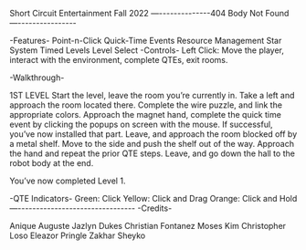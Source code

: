 Short Circuit Entertainment
Fall 2022
—--------------404 Body Not Found—----------------

-Features-
Point-n-Click
Quick-Time Events
Resource Management
Star System
Timed Levels
Level Select
-Controls-
Left Click: Move the player, interact with the environment, complete QTEs, exit rooms.

-Walkthrough-

1ST LEVEL
Start the level, leave the room you’re currently in. 
Take a left and approach the room located there. Complete the wire puzzle, and link the appropriate colors.
Approach the magnet hand, complete the quick time event by clicking the popups on screen with the mouse.
If successful, you’ve now installed that part. Leave, and approach the room blocked off by a metal shelf. 
Move to the side and push the shelf out of the way.
Approach the hand and repeat the prior QTE steps. 
Leave, and go down the hall to the robot body at the end.

You’ve now completed Level 1.

-QTE Indicators-
Green: Click
Yellow: Click and Drag
Orange: Click and Hold
—--------------------------------
-Credits-

Anique Auguste
Jazlyn Dukes
Christian Fontanez
Moses Kim
Christopher Loso
Eleazor Pringle
Zakhar Sheyko


